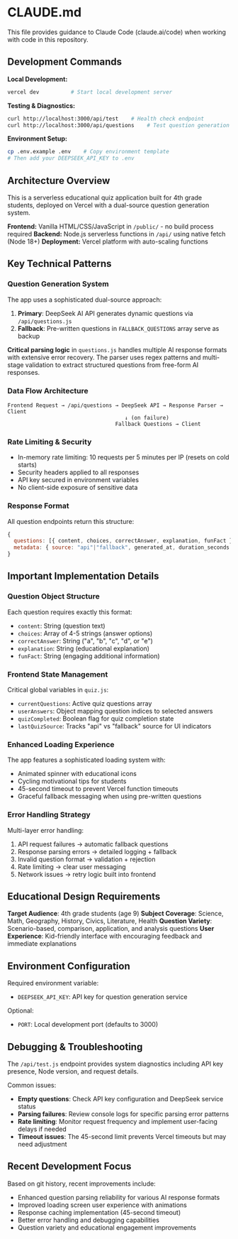 # CLAUDE.md

This file provides guidance to Claude Code (claude.ai/code) when working with code in this repository.

## Development Commands

**Local Development:**
```bash
vercel dev          # Start local development server
```

**Testing & Diagnostics:**
```bash
curl http://localhost:3000/api/test    # Health check endpoint
curl http://localhost:3000/api/questions    # Test question generation
```

**Environment Setup:**
```bash
cp .env.example .env    # Copy environment template
# Then add your DEEPSEEK_API_KEY to .env
```

## Architecture Overview

This is a serverless educational quiz application built for 4th grade students, deployed on Vercel with a dual-source question generation system.

**Frontend:** Vanilla HTML/CSS/JavaScript in `/public/` - no build process required
**Backend:** Node.js serverless functions in `/api/` using native fetch (Node 18+)
**Deployment:** Vercel platform with auto-scaling functions

## Key Technical Patterns

### Question Generation System
The app uses a sophisticated dual-source approach:

1. **Primary**: DeepSeek AI API generates dynamic questions via `/api/questions.js`
2. **Fallback**: Pre-written questions in `FALLBACK_QUESTIONS` array serve as backup

**Critical parsing logic** in `questions.js` handles multiple AI response formats with extensive error recovery. The parser uses regex patterns and multi-stage validation to extract structured questions from free-form AI responses.

### Data Flow Architecture
```
Frontend Request → /api/questions → DeepSeek API → Response Parser → Client
                                     ↓ (on failure)
                                  Fallback Questions → Client
```

### Rate Limiting & Security
- In-memory rate limiting: 10 requests per 5 minutes per IP (resets on cold starts)
- Security headers applied to all responses
- API key secured in environment variables
- No client-side exposure of sensitive data

### Response Format
All question endpoints return this structure:
```javascript
{
  questions: [{ content, choices, correctAnswer, explanation, funFact }],
  metadata: { source: "api"|"fallback", generated_at, duration_seconds }
}
```

## Important Implementation Details

### Question Object Structure
Each question requires exactly this format:
- `content`: String (question text)
- `choices`: Array of 4-5 strings (answer options)
- `correctAnswer`: String ("a", "b", "c", "d", or "e")
- `explanation`: String (educational explanation)
- `funFact`: String (engaging additional information)

### Frontend State Management
Critical global variables in `quiz.js`:
- `currentQuestions`: Active quiz questions array
- `userAnswers`: Object mapping question indices to selected answers  
- `quizCompleted`: Boolean flag for quiz completion state
- `lastQuizSource`: Tracks "api" vs "fallback" source for UI indicators

### Enhanced Loading Experience
The app features a sophisticated loading system with:
- Animated spinner with educational icons
- Cycling motivational tips for students
- 45-second timeout to prevent Vercel function timeouts
- Graceful fallback messaging when using pre-written questions

### Error Handling Strategy
Multi-layer error handling:
1. API request failures → automatic fallback questions
2. Response parsing errors → detailed logging + fallback
3. Invalid question format → validation + rejection
4. Rate limiting → clear user messaging
5. Network issues → retry logic built into frontend

## Educational Design Requirements

**Target Audience**: 4th grade students (age 9)
**Subject Coverage**: Science, Math, Geography, History, Civics, Literature, Health
**Question Variety**: Scenario-based, comparison, application, and analysis questions
**User Experience**: Kid-friendly interface with encouraging feedback and immediate explanations

## Environment Configuration

Required environment variable:
- `DEEPSEEK_API_KEY`: API key for question generation service

Optional:
- `PORT`: Local development port (defaults to 3000)

## Debugging & Troubleshooting

The `/api/test.js` endpoint provides system diagnostics including API key presence, Node version, and request details.

Common issues:
- **Empty questions**: Check API key configuration and DeepSeek service status
- **Parsing failures**: Review console logs for specific parsing error patterns
- **Rate limiting**: Monitor request frequency and implement user-facing delays if needed
- **Timeout issues**: The 45-second limit prevents Vercel timeouts but may need adjustment

## Recent Development Focus

Based on git history, recent improvements include:
- Enhanced question parsing reliability for various AI response formats
- Improved loading screen user experience with animations
- Response caching implementation (45-second timeout)
- Better error handling and debugging capabilities
- Question variety and educational engagement improvements